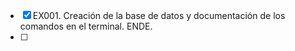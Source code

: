 - [x] EX001. Creación de la base de datos y documentación de los comandos en el terminal. ENDE.
- [ ] 